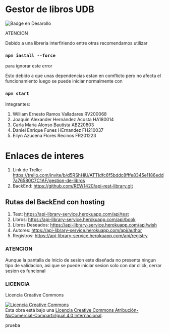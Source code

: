 # Gestor de libros UDB
![Badge en Desarollo](https://img.shields.io/badge/STATUS-EN%20DESAROLLO-green)

ATENCION

Debido a una libreria interfiriendo entre otras recomendamos utilizar
### `npm install --force`
para ignorar este error

Esto debido a que unas dependencias estan en comflicto pero no afecta el funcionamiento
luego se puede iniciar normalmente con 
### `npm start`


Integrantes:

1. William Ernesto Ramos Valladares RV200068
2. Joaquín Alexander Hernández Acosta HA180014
3. Carla María Alonso Bautista AB220803
4. Daniel Enrique Funes HErnandez FH210037
5. Eilyn Azucena Flores Recinos FR201223
 
 # Enlaces de interes
 1. Link de Trello: https://trello.com/invite/b/d5RShHiU/ATTIdfc6f5bddc8fffe8345e1186edd7a76580C7C1AF/gestion-de-libros
 2. BackEnd: https://github.com/REW1420/api-rest-library.git
 ## Rutas del BackEnd con hosting
1. Test: https://api-library-service.herokuapp.com/api/test
2.  Libros: https://api-library-service.herokuapp.com/api/book
3.  Libros Deseados: https://api-library-service.herokuapp.com/api/wish
4.  Autores: https://api-library-service.herokuapp.com/api/author
5.  Registros: https://api-library-service.herokuapp.com/api/registry

### ATENCION
Aunque la pantalla de Inicio de sesion este diseñada no presenta ningun tipo de validacion, asi que se puede iniciar sesion solo con dar click, cerrar sesion es funcional

### LICENCIA

Licencia Creative Commons

<a rel="license" href="http://creativecommons.org/licenses/by-nc-sa/4.0/"><img alt="Licencia Creative Commons" style="border-width:0" src="https://i.creativecommons.org/l/by-nc-sa/4.0/88x31.png" /></a><br />Esta obra está bajo una <a rel="license" href="http://creativecommons.org/licenses/by-nc-sa/4.0/">Licencia Creative Commons Atribución-NoComercial-CompartirIgual 4.0 Internacional</a>.

prueba